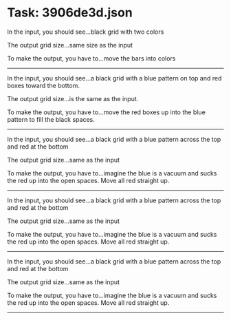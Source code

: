 # Task: 3906de3d.json

In the input, you should see...black grid with two colors

The output grid size...same size as the input

To make the output, you have to...move the bars into colors

---

In the input, you should see...a black grid with a blue pattern on top and red boxes toward the bottom.

The output grid size...is the same as the input.

To make the output, you have to...move the red boxes up into the blue pattern to fill the black spaces.

---

In the input, you should see...a black grid with a blue pattern across the top and red at the bottom

The output grid size...same as the input

To make the output, you have to...imagine the blue is a vacuum and sucks the red up into the open spaces.  Move all red straight up.

---

In the input, you should see...a black grid with a blue pattern across the top and red at the bottom

The output grid size...same as the input

To make the output, you have to...imagine the blue is a vacuum and sucks the red up into the open spaces.  Move all red straight up.

---

In the input, you should see...a black grid with a blue pattern across the top and red at the bottom

The output grid size...same as the input

To make the output, you have to...imagine the blue is a vacuum and sucks the red up into the open spaces.  Move all red straight up.

---


